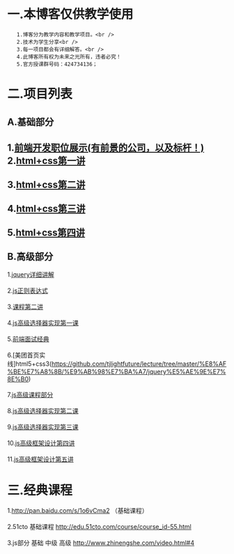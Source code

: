 一.本博客仅供教学使用
===================================  
	   1.博客分为教学内容和教学项目。<br />  
	   2.技术为学生分享<br />  
	   3.每一项目都会有详细解答。<br />  
	   4.此博客所有权为未来之光所有，违者必究！
	   5.官方授课群号码：424734136；
   
   
二.项目列表
===================================  
   A.基础部分
--------------------------------------------------------   
   1.[前端开发职位展示(有前景的公司，以及标杆！)](https://github.com/tjlightfuture/lecture/blob/master/%E5%89%8D%E7%AB%AF%E5%BC%80%E5%8F%91%E8%81%8C%E4%BD%8D.pdf)<br />
   2.[html+css第一讲](https://github.com/tjlightfuture/lecture/blob/master/%E8%AF%BE%E7%A8%8B/html_css/7-6.html)<br />  
   3.[html+css第二讲](https://github.com/tjlightfuture/lecture/blob/master/%E8%AF%BE%E7%A8%8B/html_css/7-13.html)<br />  
   4.[html+css第三讲](https://github.com/tjlightfuture/lecture/blob/master/%E8%AF%BE%E7%A8%8B/html_css/07-20.html)<br />  
   5.[html+css第四讲](https://github.com/tjlightfuture/lecture/blob/master/%E8%AF%BE%E7%A8%8B/html_css/7-27.html)<br />  
   B.高级部分
--------------------------------------------------------   
   1.[jquery详细讲解](https://github.com/tjlightfuture/lecture/tree/master/%E8%AF%BE%E7%A8%8B/%E9%AB%98%E7%BA%A7/jquery%E5%AE%9E%E7%8E%B0)<br />  
   2.[js正则表达式](https://github.com/tjlightfuture/lecture/tree/master/%E8%AF%BE%E7%A8%8B/%E9%AB%98%E7%BA%A7/jquery%E5%AE%9E%E7%8E%B0)<br />  
   3.[课程第二讲](https://github.com/tjlightfuture/lecture/tree/master/%E8%AF%BE%E7%A8%8B/%E9%AB%98%E7%BA%A7/jquery%E5%AE%9E%E7%8E%B0)<br />  
   4.[js高级选择器实现第一课](https://github.com/tjlightfuture/lecture/tree/master/%E8%AF%BE%E7%A8%8B/%E9%AB%98%E7%BA%A7/jquery%E5%AE%9E%E7%8E%B0)<br />  
   5.[前端面试经典](https://github.com/tjlightfuture/lecture/tree/master/%E8%AF%BE%E7%A8%8B/%E9%AB%98%E7%BA%A7/jquery%E5%AE%9E%E7%8E%B0)<br />  
   6.[美团首页实线]html5+css3(https://github.com/tjlightfuture/lecture/tree/master/%E8%AF%BE%E7%A8%8B/%E9%AB%98%E7%BA%A7/jquery%E5%AE%9E%E7%8E%B0)<br />  
   7.[js高级课程部分](https://github.com/tjlightfuture/lecture/tree/master/%E8%AF%BE%E7%A8%8B/%E9%AB%98%E7%BA%A7/jquery%E5%AE%9E%E7%8E%B0)<br />  
   8.[js高级选择器实现第二课](https://github.com/tjlightfuture/lecture/tree/master/%E8%AF%BE%E7%A8%8B/%E9%AB%98%E7%BA%A7/jquery%E5%AE%9E%E7%8E%B0)<br />  
   9.[js高级选择器实现第三课](https://github.com/tjlightfuture/lecture/tree/master/%E8%AF%BE%E7%A8%8B/%E9%AB%98%E7%BA%A7/jquery%E5%AE%9E%E7%8E%B0)<br />  
   10.[js高级框架设计第四讲](https://github.com/tjlightfuture/lecture/tree/master/%E8%AF%BE%E7%A8%8B/%E9%AB%98%E7%BA%A7/jquery%E5%AE%9E%E7%8E%B0)<br />  
   11.[js高级框架设计第五讲](https://github.com/tjlightfuture/lecture/tree/master/%E8%AF%BE%E7%A8%8B/%E9%AB%98%E7%BA%A7/jquery%E5%AE%9E%E7%8E%B0)
   
   
   
三.经典课程
===================================  
  1.http://pan.baidu.com/s/1o6vCma2 （基础课程）<br />  
  2.51cto 基础课程 http://edu.51cto.com/course/course_id-55.html<br />  
  3.js部分 基础 中级 高级  http://www.zhinengshe.com/video.html#4
   
   
   
   